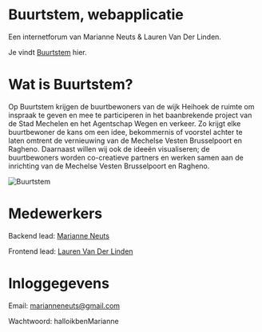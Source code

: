 # Buurtstem, webapplicatie

Een internetforum van Marianne Neuts & Lauren Van Der Linden.

Je vindt [Buurtstem](https://buurtstem.be/login.php) hier.

# Wat is Buurtstem?

Op Buurtstem krijgen de buurtbewoners van de wijk Heihoek de ruimte om inspraak te geven en mee te participeren in het baanbrekende project van de Stad Mechelen en het Agentschap Wegen en verkeer. Zo krijgt elke buurtbewoner de kans om een idee, bekommernis of voorstel achter te laten omtrent de vernieuwing van de Mechelse Vesten Brusselpoort en Ragheno. Daarnaast willen wij ook de ideeën visualiseren; de buurtbewoners worden co-creatieve partners en werken samen aan de inrichting van de Mechelse Vesten Brusselpoort en Ragheno.

![Buurtstem](https://github.com/marianneneuts/buurtstem-webapplicatie/blob/main/images/buurtstem.png)

# Medewerkers

Backend lead: [Marianne Neuts](https://github.com/marianneneuts)

Frontend lead: [Lauren Van Der Linden](https://github.com/LaurenVD)

# Inloggegevens

Email: marianneneuts@gmail.com

Wachtwoord: halloikbenMarianne
